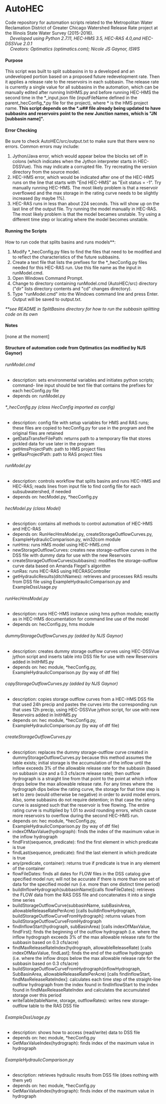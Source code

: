 <h1>AutoHEC</h1>
<p>Code repository for automation scripts related to the Metropolitan Water
Reclamation District of Greater Chicago Watershed Release Rate project
at the Illinois State Water Survey (2015-2016).<br />
<em>&nbsp;&nbsp;&nbsp;&nbsp;Developed using Python 2.7.11, HEC-HMS 3.5, HEC-RAS 4.0,and 
HEC-DSSVue 2.0.1</em><br />
<em>&nbsp;&nbsp;&nbsp;&nbsp;Creators: Optimatics (optimatics.com); Nicole JS Gaynor, ISWS</em></p>

<h4>Purpose</h4>
<p>This script was built to split subbasins in to a developed and 
an undeveloped portion based on a proposed future redevelopment rate. 
Then it applies a release rate to the reservoirs in each subbasin.
The release rate is currently a single value for all subbasins in the 
automation, which can be manually edited after running InitHMS.py and 
before running HEC-HMS the second time in the *_input.json file
(inputFileName defined in the parent_hecConfig_*.py file for the
project), where * is the HMS project name. <strong>This script depends on the *.u##
file already being updated to have subbasins and reservoirs point to 
the new Junction names, which is "JN [subbasin name]".</strong></p>

<h4>Error Checking</h4>
<p>Be sure to check AutoHEC/src/output.txt to make sure that there were no
errors. Common errors may include:
<ol><li>Jython/Java error, which would appear below the blocks set off in 
colons (which indicates when the Jython interpreter starts in 
HEC-DSSVue). This may indicate a corrupted file. Try recreating the 
version directory from the source model.
</li><li>HEC-HMS error, which would be indicated after one of the HEC-HMS runs
on the line that starts with "End HEC-HMS" as "Exit status = -1". Try 
manually running HEC-HMS. The most likely problem is that a reservoir
overflowed and the max storage in the rating curve needs to be slightly 
increased (by maybe 1%).
</li><li>HEC-RAS runs in less than about 224 seconds. This will show up on the
last line of the output file. Try running the model manually in HEC-RAS.
The most likely problem is that the model becames unstable. Try using a
different time step or locating where the model becomes unstable.</li></ol></p>

<h4>Running the Scripts</h4>
<p>How to run code that splits basins and runs models**:
<ol><li>Modify *_hecConfig.py files to find the files that need to be 
modified and to reflect the characteristics of the future subbasins.
</li><li>Create a text file that lists the prefixes for the *_hecConfig.py
files needed for this HEC-RAS run. Use this file name as the input in
runModel.cmd.
</li><li>Open Windows Command Prompt.
</li><li>Change to directory containing runModel.cmd (AutoHEC/src) 
directory ("dir" lists directory contents and "cd" changes directory).
</li><li>Type "runModel.cmd" into the Windows command line and press Enter.
Output will be saved to output.txt.</li></ol>
<em>**see README in SplitBasins directory for how to run the subbasin 
splitting code on its own</em></p>

<h4>Notes</h4>
<p>[none at the moment]</p>


<h4>Structure of automation code from Optimatics (as modified by NJS Gaynor)</h4>
<h6>runModel.cmd</h6>
<p><ul><li>description: sets environmental variables and initiates python scripts; command-
line input should be text file that contains the prefixes for each hecConfig.py
file
</li><li>depends on: runModel.py</li></ul></p>

<h6>*_hecConfig.py (class HecConfig imported as config)</h6>
<p><ul><li>description: config file with setup variables for HMS and RAS runs; 
these files are copied to hecConfig.py for use in the program and the
original files are retained
</li><li>getDataTransferFilePath: returns path to a temporary file that stores pickled
data for use later in the program
</li><li>getHmsProjectPath: path to HMS project files
</li><li>getRasProjectPath: path to RAS project files</li></ul></p>

<h6>runModel.py</h6>
<p><ul><li>description: controls workflow that splits basins and runs HEC-HMS and HEC-RAS;
reads lines from input file to find config file for each subsubwatershed, if needed
</li><li>depends on: hecModel.py, *hecConfig.py</li></ul></p>

<h6>hecModel.py (class Model)</h6>
<p><ul><li>description: contains all methods to control automation of HEC-HMS and HEC-RAS
</li><li>depends on: RunHecHmsModel.py, createStorageOutflowCurves.py, 
ExampleHydraulicComparison.py, win32com module
</li><li>runHms: runs HMS model using HEC-HMS.cmd
</li><li>newStorageOutflowCurves: creates new storage-outflow curves in the DSS file with dummy
data for use with the new Reservoirs
</li><li>createStorageOutflowCurves(subbasins): modifies the storage-outflow curve data based on
Amanda Flegel's algorithm
</li><li>runRas: runs HEC-RAS using HECRASController
</li><li>getHydraulicResults(ditchNames): retrieves and processes RAS results from DSS file using 
ExampleHydraulicComparison.py and ExampleDssUsage.py</li></ul></p>

<h6>runHecHmsModel.py</h6>
<p><ul><li>description: runs HEC-HMS instance using hms python module; exactly as in HEC-HMS 
documentation for command line use of the model
</li><li>depends on: hecConfig.py, hms module</li></ul></p>

<h6>dummyStorageOutflowCurves.py (added by NJS Gaynor)</h6>
<p><ul><li>description: creates dummy storage outflow curves using HEC-DSSVue jython script and inserts
table into DSS file for use with new Reservoirs added in InitHMS.py
</li><li>depends on: hec module, *hecConfig.py, ExampleHydraulicComparison.py (by way of dtf file)</li></ul></p>

<h6>copyStorageOutflowCurves.py (added by NJS Gaynor)</h6>
<p><ul><li>description: copies storage outflow curves from a HEC-HMS DSS file that used 24h precip
and pastes the curves into the corresponding run that uses 12h precip, using HEC-DSSVue
jython script, for use with new Reservoirs added in InitHMS.py
</li><li>depends on: hec module, *hecConfig.py, ExampleHydraulicComparison.py (by way of dtf file)</li></ul></p>

<h6>createStorageOutflowCurves.py</h6>
<p><ul><li>description: replaces the dummy storage-outflow curve created in dummyStorageOutflowCurves.py
because this method assumes the table exists; initial storage is the accumulation of the inflow
until the inflow exceeds 3% of the allowable release rate for the subbasin (based on subbasin
size and a 0.3 cfs/acre release rate); then outflow hydrograph is a straight line
from that point to the point at which inflow drops below the max allowable release rate. For
any times where the hydrograph dips below the rating curve, the storage for that time step is 
set to zero (would otherwise be negative) in order to avoid model errors. Also, some subbasins
do not require detention; in that case the rating curve is assigned such that the reservoir
is free flowing. The entire rating curve is multiplied by 1.01 to avoid rounding errors, which
cause more reservoirs to overflow during the second HEC-HMS run.
</li><li>depends on: hec module, *hecConfig.py, ExampleHydraulicComparison.py (by way of dtf file)
</li><li>indexOfMaxValue(hydrograph): finds the index of the maximum value in the inflow hydrograph
</li><li>findFirst(sequence, predicate): find the first element in which predicate is true
</li><li>findLast(sequence, predicate): find the last element in which predicate is true
</li><li>any(predicate, container): returns true if predicate is true in any element of the container
</li><li>flowFileDates: finds all dates for FLOW files in the DSS catalog give specified model run; 
will not be accurate if there is more than one set of data for the specified model run (i.e.
more than one distinct time period)
</li><li>buildInflowHydrograph(subbasinName)[calls flowFileDates]: retrieves the FLOW data from the RAS DSS file and
concatenates it into a single time series
</li><li>buildStorageOutflowCurve(subbasinName, subBasinArea, allowableReleaseRatePerAcre) [calls 
buildInflowHydrograph, buildStorageOutflowCurveFromHydrograph]: returns values from 
buildStorageOutflowCurveFromHydrograph
</li><li>findInflowStart(hydrograph, subBasinArea) [calls indexOfMaxValue, findFirst]: finds the 
beginning of the outflow hydrograph (i.e. where the inflow hydrograph exceeds 3% of the 
max allowable release rate for the subbasin based on 0.3 cfs/acre)
</li><li>findMaxReleaseRateIndex(hydrograph, allowableReleaseRate) [calls indexOfMaxValue, findLast]: 
finds the end of the outflow hydrograph (i.e. where the inflow drops below the max
allowable release rate for the subbasin based on 0.3 cfs/acre)
</li><li>buildStorageOutflowCurveFromHydrograph(inflowHydrograph, SubBasinArea, allowableReleaseRatePerAcre)
[calls findInflowStart, findMaxReleaseRateIndex]: calculates each time step of the straight-line
outflow hydrograph from the index found in findInflowStart to the index found in 
findMaxReleaseRateIndex and calculates the accumulated storage over this period
</li><li>writeTable(tableName, storage, outflowRates): writes new storage-outflow table to the RAS
DSS file</li></ul></p>

<h6>ExampleDssUsage.py</h6>
<p><ul><li>description: shows how to access (read/write) data to DSS file
</li><li>depends on: hec module, *hecConfig.py
</li><li>GetMaxValueIndex(hydrograph): finds index of the maximum value in hydrograph</li></ul></p>

<h6>ExampleHydraulicComparison.py</h6>
<p><ul><li>description: retrieves hydraulic results from DSS file (does nothing with them yet)
</li><li>depends on: hec module, *hecConfig.py
</li><li>GetMaxValueIndex(hydrograph): finds index of the maximum value in hydrograph</li></ul></p>
